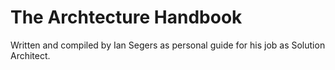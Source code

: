 # The Archtecture Handbook
Written and compiled by Ian Segers as personal guide for his job as Solution Architect.



